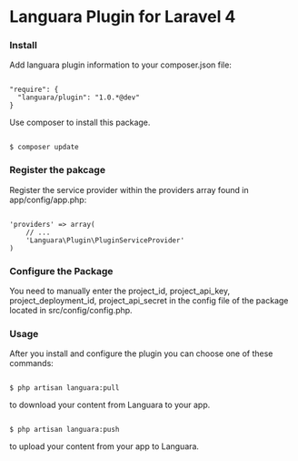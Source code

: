 Languara Plugin for Laravel 4
========================

<h3>Install</h3>

Add languara plugin information to your composer.json file:

<pre><code>
"require": {
  "languara/plugin": "1.0.*@dev"
}
</code></pre>

Use composer to install this package.

<pre><code>
$ composer update
</code></pre>

<h3>Register the pakcage</h3>

Register the service provider within the providers array found in app/config/app.php:

<pre><code>
'providers' => array(
    // ...
    'Languara\Plugin\PluginServiceProvider'
)
</pre></code>

<h3>Configure the Package</h3>

<p>You need to manually enter the project_id, project_api_key, project_deployment_id, project_api_secret in the config file of the package located in src/config/config.php.</p>

<h3>Usage</h3>
After you install and configure the plugin you can choose one of these commands:

<pre><code>
$ php artisan languara:pull
</code></pre>

to download your content from Languara to your app.

<pre><code>
$ php artisan languara:push
</code></pre>

to upload your content from your app to Languara.
